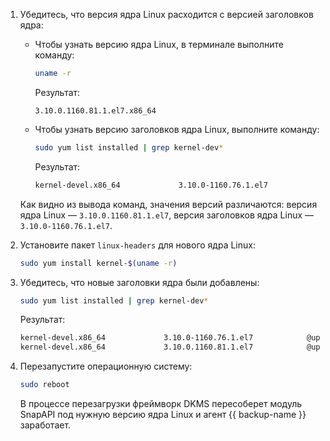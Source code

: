 1. Убедитесь, что версия ядра Linux расходится с версией заголовков ядра:

    * Чтобы узнать версию ядра Linux, в терминале выполните команду:

        ```bash
        uname -r
        ```

        Результат:

        ```text
        3.10.0.1160.81.1.el7.x86_64
        ```
    * Чтобы узнать версию заголовков ядра Linux, выполните команду:

        ```bash
        sudo yum list installed | grep kernel-dev*
        ```

        Результат:

        ```bash
        kernel-devel.x86_64             3.10.0-1160.76.1.el7            @updates
        ```
    Как видно из вывода команд, значения версий различаются: версия ядра Linux — `3.10.0.1160.81.1.el7`, версия заголовков ядра Linux — `3.10.0-1160.76.1.el7`.
1. Установите пакет `linux-headers` для нового ядра Linux:

    ```bash
    sudo yum install kernel-$(uname -r)
    ```
1. Убедитесь, что новые заголовки ядра были добавлены:

    ```bash
    sudo yum list installed | grep kernel-dev*
    ```

    Результат:

    ```bash
    kernel-devel.x86_64             3.10.0-1160.76.1.el7            @updates
    kernel-devel.x86_64             3.10.0.1160.81.1.el7            @updates
    ```
1. Перезапустите операционную систему:

    ```bash
    sudo reboot
    ```

    В процессе перезагрузки фреймворк DKMS пересоберет модуль SnapAPI под нужную версию ядра Linux и агент {{ backup-name }} заработает.